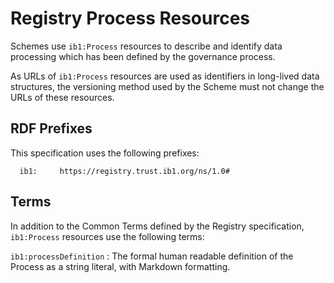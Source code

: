 # Registry Process Resources

Schemes use `ib1:Process` resources to describe and identify data processing which has been defined by the governance process.

As URLs of `ib1:Process` resources are used as identifiers in long-lived data structures, the versioning method used by the Scheme must not change the URLs of these resources.

## RDF Prefixes

This specification uses the following prefixes:

```
  ib1:     https://registry.trust.ib1.org/ns/1.0#
```

## Terms

In addition to the Common Terms defined by the Registry specification, `ib1:Process` resources use the following terms:

`ib1:processDefinition`
: The formal human readable definition of the Process as a string literal, with Markdown formatting.

